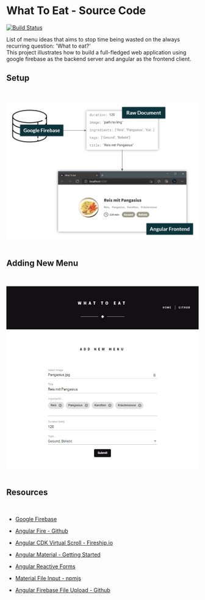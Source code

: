 # What To Eat - Source Code

[![Build Status](https://github.com/yruefenacht/what-to-eat/actions/workflows/testify.yml/badge.svg)](https://github.com/yruefenacht/what-to-eat/actions/workflows/testify.yml)

List of menu ideas that aims to stop time being wasted on the always recurring question: 'What to eat?'  
This project illustrates how to build a full-fledged web application using google firebase as the backend server and angular as the frontend client.

## Setup
<br>  

![Setup](./src/assets/images/setup.jpg)
<br><br>

## Adding New Menu
<br>

![AddMenu](./src/assets/images/add_menu.jpg)
<br><br>

## Resources
<br>

- [Google Firebase](https://firebase.google.com/)

- [Angular Fire - Github](https://github.com/angular/angularfire)

- [Angular CDK Virtual Scroll - Fireship.io](https://fireship.io/lessons/infinite-virtual-scroll-angular-cdk/)

- [Angular Material - Getting Started](https://v7.material.angular.io/guide/getting-started)

- [Angular Reactive Forms](https://angular.io/guide/reactive-forms)

- [Material File Input - npmjs](https://www.npmjs.com/package/ngx-material-file-input)

- [Angular Firebase File Upload - Github](https://github.com/fireship-io/168-multi-file-upload-angular-firebase)
